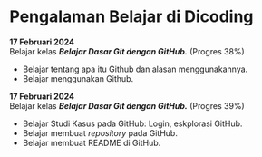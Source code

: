 # Pengalaman Belajar di Dicoding

**17 Februari 2024**<br>
Belajar kelas __*Belajar Dasar Git dengan GitHub.*__ (Progres 38%)
* Belajar tentang apa itu Github dan alasan menggunakannya.
* Belajar menggunakan Github.

**17 Februari 2024**<br>
Belajar kelas __*Belajar Dasar Git dengan GitHub.*__ (Progres 39%)
* Belajar Studi Kasus pada GitHub: Login, eskplorasi GitHub. 
* Belajar membuat _repository_ pada GitHub.
* Belajar membuat README di GitHub.
